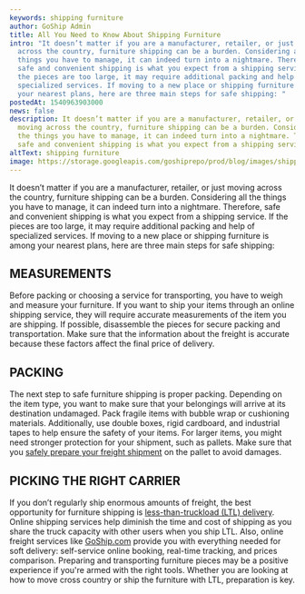```yaml
---
keywords: shipping furniture
author: GoShip Admin
title: All You Need to Know About Shipping Furniture
intro: "It doesn’t matter if you are a manufacturer, retailer, or just moving
  across the country, furniture shipping can be a burden. Considering all the
  things you have to manage, it can indeed turn into a nightmare. Therefore,
  safe and convenient shipping is what you expect from a shipping service. If
  the pieces are too large, it may require additional packing and help of
  specialized services. If moving to a new place or shipping furniture is among
  your nearest plans, here are three main steps for safe shipping: "
postedAt: 1540963903000
news: false
description: It doesn’t matter if you are a manufacturer, retailer, or just
  moving across the country, furniture shipping can be a burden. Considering all
  the things you have to manage, it can indeed turn into a nightmare. Therefore,
  safe and convenient shipping is what you expect from a shipping service.
altText: shipping furniture
image: https://storage.googleapis.com/goshiprepo/prod/blog/images/shipping-furniture.jpg
---
```

It doesn’t matter if you are a manufacturer, retailer, or just moving across the country, furniture shipping can be a burden. Considering all the things you have to manage, it can indeed turn into a nightmare. Therefore, safe and convenient shipping is what you expect from a shipping service. If the pieces are too large, it may require additional packing and help of specialized services. If moving to a new place or shipping furniture is among your nearest plans, here are three main steps for safe shipping:

## **MEASUREMENTS**

Before packing or choosing a service for transporting, you have to weigh and measure your furniture. If you want to ship your items through an online shipping service, they will require accurate measurements of the item you are shipping. If possible, disassemble the pieces for secure packing and transportation. Make sure that the information about the freight is accurate because these factors affect the final price of delivery.

## **PACKING**

The next step to safe furniture shipping is proper packing. Depending on the item type, you want to make sure that your belongings will arrive at its destination undamaged. Pack fragile items with bubble wrap or cushioning materials. Additionally, use double boxes, rigid cardboard, and industrial tapes to help ensure the safety of your items. For larger items, you might need stronger protection for your shipment, such as pallets. Make sure that you [safely prepare your freight shipment](https://www.goship.com/blog/how-to-safely-prepare-your-ltl-freight-shipment/) on the pallet to avoid damages.

## **PICKING THE RIGHT CARRIER**

If you don’t regularly ship enormous amounts of freight, the best opportunity for furniture shipping is [less-than-truckload (LTL) delivery](https://www.supplychain247.com/article/less_than_truckload_market_analysis_and_insight). Online shipping services help diminish the time and cost of shipping as you share the truck capacity with other users when you ship LTL. Also, online freight services like [GoShip.com](https://www.goship.com/) provide you with everything needed for soft delivery: self-service online booking, real-time tracking, and prices comparison. Preparing and transporting furniture pieces may be a positive experience if you're armed with the right tools. Whether you are looking at how to move cross country or ship the furniture with LTL, preparation is key.